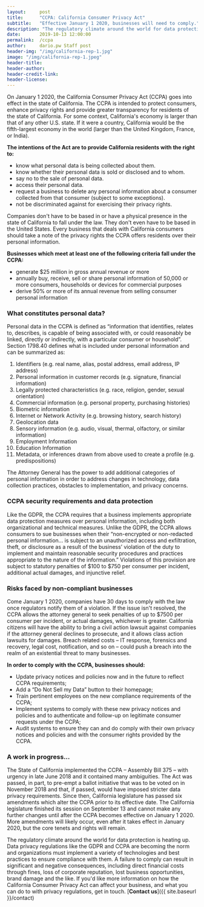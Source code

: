 ```yaml
---
layout:     post
title:      "CCPA: California Consumer Privacy Act"
subtitle:   "Effective January 1 2020, businesses will need to comply."
description: "The regulatory climate around the world for data protection is heating up. Data privacy regulations like the GDPR and CCPA are becoming the norm. Is your business ready?"
date:       2019-10-13 12:00:00
permalink:  /ccpa
author:     dario.pw Staff post
header-img: "/img/california-rep-1.jpg"
image: "/img/california-rep-1.jpeg"
header-title:
header-author:
header-credit-link:
header-license:
---
```


On January 1 2020, the California Consumer Privacy Act (CCPA) goes into effect in the state of California. The CCPA is intended to protect consumers, enhance privacy rights and provide greater transparency for residents of the state of California. For some context, California's economy is larger than that of any other U.S. state. If it were a country, California would be the fifth-largest economy in the world (larger than the United Kingdom, France, or India).

**The intentions of the Act are to provide California residents with the right to:**
* know what personal data is being collected about them.
* know whether their personal data is sold or disclosed and to whom.
* say no to the sale of personal data.
* access their personal data.
* request a business to delete any personal information about a consumer collected from that consumer (subject to some exceptions).
* not be discriminated against for exercising their privacy rights.

Companies don't have to be based in or have a physical presence in the state of California to fall under the law. They don't even have to be based in the United States. Every business that deals with California consumers should take a note of the privacy rights the CCPA offers residents over their personal information.

**Businesses which meet at least one of the following criteria fall under the CCPA:**
* generate $25 million in gross annual revenue or more
* annually buy, receive, sell or share personal information of 50,000 or more consumers, households or devices for commercial purposes
* derive 50% or more of its annual revenue from selling consumer personal information

### What constitutes personal data?
Personal data in the CCPA is defined as “information that identifies, relates to, describes, is capable of being associated with, or could reasonably be linked, directly or indirectly, with a particular consumer or household”. Section 1798.40 defines what is included under personal information and can be summarized as:
1.	Identifiers (e.g. real name, alias, postal address, email address, IP address)
2.	Personal information in customer records (e.g. signature, financial information)
3.	Legally protected characteristics (e.g. race, religion, gender, sexual orientation)
4.	Commercial information (e.g. personal property, purchasing histories)
5.	Biometric information
6.	Internet or Network Activity (e.g. browsing history, search history)
7.	Geolocation data
8.	Sensory information (e.g. audio, visual, thermal, olfactory, or similar information)
9.	Employment Information
10.	Education Information
11.	Metadata, or inferences drawn from above used to create a profile (e.g. predispositions)

The Attorney General has the power to add additional categories of personal information in order to address changes in technology, data collection practices, obstacles to implementation, and privacy concerns.

### CCPA security requirements and data protection
Like the GDPR, the CCPA requires that a business implements appropriate data protection measures over personal information, including both organizational and technical measures. Unlike the GDPR, the CCPA allows consumers to sue businesses when their “non-encrypted or non-redacted personal information… is subject to an unauthorized access and exfiltration, theft, or disclosure as a result of the business’ violation of the duty to implement and maintain reasonable security procedures and practices appropriate to the nature of the information.” Violations of this provision are subject to statutory penalties of $100 to $750 per consumer per incident, additional actual damages, and injunctive relief.

### Risks faced by non-compliant businesses
Come January 1 2020, companies have 30 days to comply with the law once regulators notify them of a violation. If the issue isn't resolved, the CCPA allows the attorney general to seek penalties of up to $7500 per consumer per incident, or actual damages, whichever is greater. California citizens will have the ability to bring a civil action lawsuit against companies if the attorney general declines to prosecute, and it allows class action lawsuits for damages. Breach related costs – IT response, forensics and recovery, legal cost, notification, and so on – could push a breach into the realm of an existential threat to many businesses.

**In order to comply with the CCPA, businesses should:**
* Update privacy notices and policies now and in the future to reflect CCPA requirements;
* Add a “Do Not Sell my Data” button to their homepage;
* Train pertinent employees on the new compliance requirements of the CCPA;
* Implement systems to comply with these new privacy notices and policies and to authenticate and follow-up on legitimate consumer requests under the CCPA;
* Audit systems to ensure they can and do comply with their own privacy notices and policies and with the consumer rights provided by the CCPA.

### A work in progress…
The State of California implemented the CCPA – Assembly Bill 375 – with urgency in late June 2018 and it contained many ambiguities. The Act was passed, in part, to pre-empt a ballot initiative that was to be voted on in November 2018 and that, if passed, would have imposed stricter data privacy requirements. Since then, California legislature has passed six amendments which alter the CCPA prior to its effective date. The California legislature finished its session on September 13 and cannot make any further changes until after the CCPA becomes effective on January 1 2020. More amendments will likely occur, even after it takes effect in January 2020, but the core tenets and rights will remain.

The regulatory climate around the world for data protection is heating up. Data privacy regulations like the GDPR and CCPA are becoming the norm and organizations must implement a variety of technologies and best practices to ensure compliance with them. A failure to comply can result in significant and negative consequences, including direct financial costs through fines, loss of corporate reputation, lost business opportunities, brand damage and the like. If you'd like more information on how the California Consumer Privacy Act can affect your business, and what you can do to with privacy regulations, get in touch. [**Contact us**]({{ site.baseurl }}/contact)
